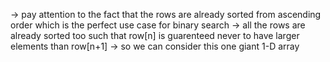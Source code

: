 -> pay attention to the fact that the rows are already sorted from ascending order which is the perfect use case for binary search
-> all the rows are already sorted too such that row[n] is guarenteed never to have larger elements than row[n+1]
-> so we can consider this one giant 1-D array